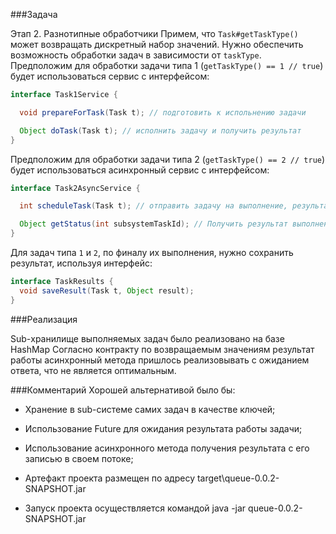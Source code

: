 ###Задача

Этап 2. Разнотипные обработчики
Примем, что `Task#getTaskType()` может возвращать дискретный набор значений.
Нужно обеспечить возможность обработки задач в зависимости от `taskType`.
Предположим для обработки задачи типа 1 (`getTaskType() == 1 // true`) будет использоваться сервис с интерфейсом:

```java
interface Task1Service {

  void prepareForTask(Task t); // подготовить к испольнению задачи

  Object doTask(Task t); // исполнить задачу и получить результат
}
```

Предположим для обработки задачи типа 2 (`getTaskType() == 2 // true`) будет использоваться асинхронный сервис с интерфейсом:

```java
interface Task2AsyncService {

  int scheduleTask(Task t); // отправить задачу на выполнение, результат - id задачи в подсистеме

  Object getStatus(int subsystemTaskId); // Получить результат выполнения задачи, возвращается гарантированно, если null, значит задача ещё не выполнена.
}
```
Для задач типа `1` и `2`, по финалу их выполнения, нужно сохранить результат, используя интерфейс:

```java
interface TaskResults {
  void saveResult(Task t, Object result);
}
```

###Реализация

Sub-хранилище выполняемых задач было реализовано на базе HashMap
Согласно контракту по возвращаемым значениям результат работы асинхронный метода пришлось реализовывать с ожиданием ответа, что не является оптимальным.   


###Комментарий
Хорошей альтернативой было бы:
 * Хранение в sub-системе самих задач в качестве ключей;
 * Использование Future для ожидания результата работы задачи;
 * Использование асинхронного метода получения результата с его записью в своем потоке;  


* Артефакт проекта размещен по адресу target\queue-0.0.2-SNAPSHOT.jar
* Запуск проекта осуществляется командой java -jar queue-0.0.2-SNAPSHOT.jar
  